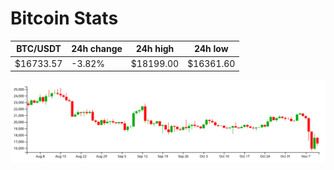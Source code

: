 # Bitcoin Stats

BTC/USDT|24h change|24h high|24h low|
|---|---|---|---|
|$16733.57|-3.82%|$18199.00|$16361.60|

<img src="./chart.svg">
